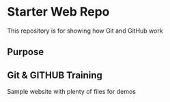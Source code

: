 # Starter Web Repo

This repository is for showing how Git and GitHub work

## Purpose

## Git & GITHUB Training

Sample website with plenty of files for demos
